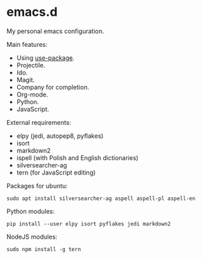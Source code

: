 # emacs.d

My personal emacs configuration.

Main features:

 * Using [use-package](https://github.com/jwiegley/use-package).
 * Projectile.
 * Ido.
 * Magit.
 * Company for completion.
 * Org-mode.
 * Python.
 * JavaScript.

External requirements:

 * elpy (jedi, autopep8, pyflakes)
 * isort
 * markdown2
 * ispell (with Polish and English dictionaries)
 * silversearcher-ag
 * tern (for JavaScript editing)

Packages for ubuntu:

    sudo apt install silversearcher-ag aspell aspell-pl aspell-en

Python modules:

    pip install --user elpy isort pyflakes jedi markdown2

NodeJS modules:

    sudo npm install -g tern
